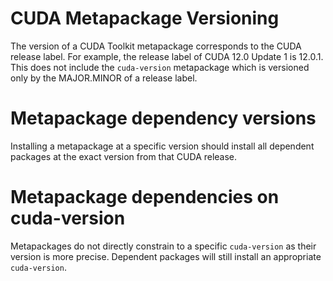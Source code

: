 # CUDA Metapackage Versioning

The version of a CUDA Toolkit metapackage corresponds to the CUDA release label. For example, the release label of CUDA 12.0 Update 1 is 12.0.1.
This does not include the `cuda-version` metapackage which is versioned only by the MAJOR.MINOR of a release label.

# Metapackage dependency versions

Installing a metapackage at a specific version should install all dependent packages at the exact version from that CUDA release.

# Metapackage dependencies on cuda-version

Metapackages do not directly constrain to a specific `cuda-version` as their version is more precise. Dependent packages will still install an appropriate `cuda-version`.
